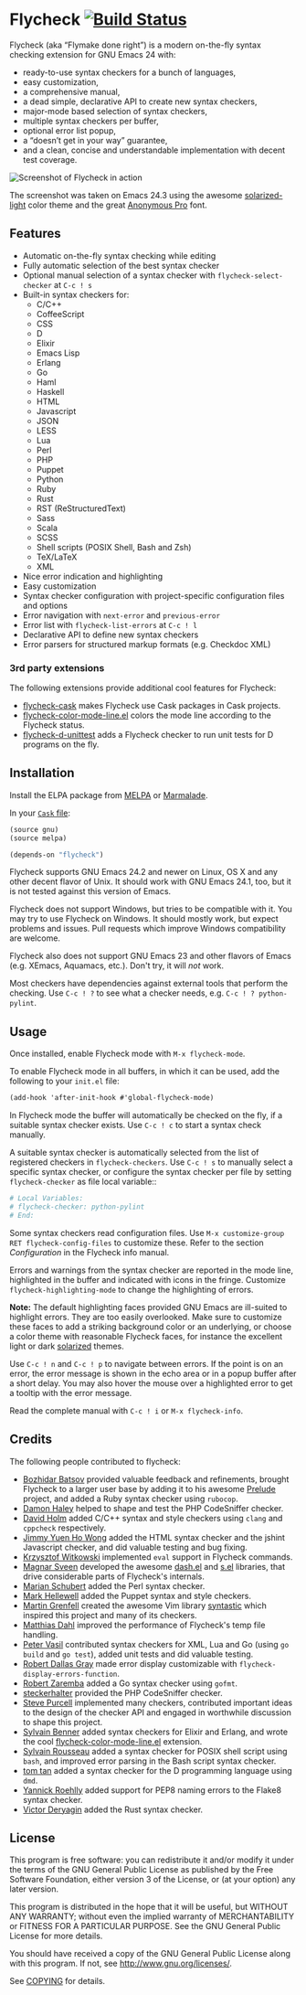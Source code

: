 Flycheck [![Build Status](https://travis-ci.org/flycheck/flycheck.png?branch=master)](https://travis-ci.org/lunaryorn/flycheck)
========

Flycheck (aka “Flymake done right”) is a modern on-the-fly syntax checking
extension for GNU Emacs 24 with:

- ready-to-use syntax checkers for a bunch of languages,
- easy customization,
- a comprehensive manual,
- a dead simple, declarative API to create new syntax checkers,
- major-mode based selection of syntax checkers,
- multiple syntax checkers per buffer,
- optional error list popup,
- a “doesn’t get in your way” guarantee,
- and a clean, concise and understandable implementation with decent test
  coverage.

![Screenshot of Flycheck in action](https://github.com/flycheck/flycheck/raw/master/doc/screenshot.png)

The screenshot was taken on Emacs 24.3 using the awesome
[solarized-light][solarized] color theme and the great
[Anonymous Pro](http://www.marksimonson.com/fonts/view/anonymous-pro) font.


Features
--------

- Automatic on-the-fly syntax checking while editing
- Fully automatic selection of the best syntax checker
- Optional manual selection of a syntax checker with `flycheck-select-checker`
  at `C-c ! s`
- Built-in syntax checkers for:
  - C/C++
  - CoffeeScript
  - CSS
  - D
  - Elixir
  - Emacs Lisp
  - Erlang
  - Go
  - Haml
  - Haskell
  - HTML
  - Javascript
  - JSON
  - LESS
  - Lua
  - Perl
  - PHP
  - Puppet
  - Python
  - Ruby
  - Rust
  - RST (ReStructuredText)
  - Sass
  - Scala
  - SCSS
  - Shell scripts (POSIX Shell, Bash and Zsh)
  - TeX/LaTeX
  - XML
- Nice error indication and highlighting
- Easy customization
- Syntax checker configuration with project-specific configuration files and
  options
- Error navigation with `next-error` and `previous-error`
- Error list with `flycheck-list-errors` at `C-c ! l`
- Declarative API to define new syntax checkers
- Error parsers for structured markup formats (e.g. Checkdoc XML)

### 3rd party extensions

The following extensions provide additional cool features for Flycheck:

- [flycheck-cask](https://github.com/flycheck/flycheck-cask) makes Flycheck use
  Cask packages in Cask projects.
- [flycheck-color-mode-line.el][color-mode-line] colors the mode line according
  to the Flycheck status.
- [flycheck-d-unittest](https://github.com/flycheck/flycheck-d-unittest) adds a
  Flycheck checker to run unit tests for D programs on the fly.


Installation
------------

Install the ELPA package from [MELPA](http://melpa.milkbox.net) or
[Marmalade](http://marmalade-repo.org/).

In your [`Cask` file](https://github.com/cask/cask):

```lisp
(source gnu)
(source melpa)

(depends-on "flycheck")
```

Flycheck supports GNU Emacs 24.2 and newer on Linux, OS X and any other decent
flavor of Unix.  It should work with GNU Emacs 24.1, too, but it is not tested
against this version of Emacs.

Flycheck does not support Windows, but tries to be compatible with it.  You may
try to use Flycheck on Windows.  It should mostly work, but expect problems and
issues.  Pull requests which improve Windows compatibility are welcome.

Flycheck also does not support GNU Emacs 23 and other flavors of Emacs
(e.g. XEmacs, Aquamacs, etc.).  Don't try, it will *not* work.

Most checkers have dependencies against external tools that perform the
checking.  Use `C-c ! ?` to see what a checker needs, e.g. `C-c ! ?
python-pylint`.


Usage
-----

Once installed, enable Flycheck mode with `M-x flycheck-mode`.

To enable Flycheck mode in all buffers, in which it can be used, add the
following to your `init.el` file:

```scheme
(add-hook 'after-init-hook #'global-flycheck-mode)
```

In Flycheck mode the buffer will automatically be checked on the fly, if a
suitable syntax checker exists.  Use `C-c ! c` to start a syntax check manually.

A suitable syntax checker is automatically selected from the list of registered
checkers in `flycheck-checkers`.  Use  `C-c ! s` to manually select a specific
syntax checker, or configure the syntax checker per file by setting
`flycheck-checker` as file local variable::

```python
# Local Variables:
# flycheck-checker: python-pylint
# End:
```

Some syntax checkers read configuration files.  Use `M-x customize-group RET
flycheck-config-files` to customize these.  Refer to the section *Configuration*
in the Flycheck info manual.

Errors and warnings from the syntax checker are reported in the mode line,
highlighted in the buffer and indicated with icons in the fringe.  Customize
`flycheck-highlighting-mode` to change the highlighting of errors.

**Note:** The default highlighting faces provided GNU Emacs are ill-suited to
highlight errors.  They are too easily overlooked.  Make sure to customize these
faces to add a striking background color or an underlying, or choose a color
theme with reasonable Flycheck faces, for instance the excellent light or dark
[solarized][] themes.

Use `C-c ! n` and `C-c ! p` to navigate between errors.  If the point is on an
error, the error message is shown in the echo area or in a popup buffer after a
short delay.  You may also hover the mouse over a highlighted error to get a
tooltip with the error message.

Read the complete manual with `C-c ! i` or `M-x flycheck-info`.


Credits
-------

The following people contributed to flycheck:

- [Bozhidar Batsov](https://github.com/bbatsov) provided valuable feedback and
  refinements, brought Flycheck to a larger user base by adding it to his
  awesome [Prelude](https://github.com/bbatsov/prelude) project, and added a
  Ruby syntax checker using `rubocop`.
- [Damon Haley](https://github.com/dhaley) helped to shape and test the PHP
  CodeSniffer checker.
- [David Holm](https://github.com/dholm) added C/C++ syntax and style checkers
  using `clang` and `cppcheck` respectively.
- [Jimmy Yuen Ho Wong](https://github.com/wyuenho) added the HTML syntax checker
  and the jshint Javascript checker, and did valuable testing and bug fixing.
- [Krzysztof Witkowski](https://github.com/kwitek) implemented `eval` support in
  Flycheck commands.
- [Magnar Sveen](https://github.com/magnars) developed the awesome
  [dash.el](https://github.com/magnars/dash.el) and
  [s.el](https://github.com/magnars/s.el) libraries, that drive considerable
  parts of Flycheck's internals.
- [Marian Schubert](https://github.com/maio) added the Perl syntax checker.
- [Mark Hellewell](https://github.com/markhellewell) added the Puppet syntax and
  style checkers.
- [Martin Grenfell](https://github.com/scrooloose) created the awesome Vim
  library [syntastic](https://github.com/scrooloose/syntastic) which inspired
  this project and many of its checkers.
- [Matthias Dahl](https://github.com/Binarykhaos) improved the performance of
  Flycheck's temp file handling.
- [Peter Vasil](https://github.com/ptrv) contributed syntax checkers for XML,
  Lua and Go (using `go build` and `go test`), added unit tests and did valuable
  testing.
- [Robert Dallas Gray](https://github.com/rdallasgray) made error display
  customizable with `flycheck-display-errors-function`.
- [Robert Zaremba](https://github.com/robert-zaremba) added a Go syntax checker
  using `gofmt`.
- [steckerhalter](https://github.com/steckerhalter) provided the PHP CodeSniffer
  checker.
- [Steve Purcell](https://github.com/purcell) implemented many checkers,
  contributed important ideas to the design of the checker API and engaged in
  worthwhile discussion to shape this project.
- [Sylvain Benner](https://github.com/syl20bnr) added syntax checkers for Elixir
  and Erlang, and wrote the cool [flycheck-color-mode-line.el][color-mode-line]
  extension.
- [Sylvain Rousseau](https://github.com/thisirs) added a syntax checker for
  POSIX shell script using `bash`, and improved error parsing in the Bash script
  syntax checker.
- [tom tan](https://github.com/tom-tan) added a syntax checker for the D
  programming language using `dmd`.
- [Yannick Roehlly](https://github.com/yannick1974) added support for PEP8
  naming errors to the Flake8 syntax checker.
- [Victor Deryagin](https://github.com/vderyagin) added the Rust syntax checker.


License
-------

This program is free software: you can redistribute it and/or modify it under
the terms of the GNU General Public License as published by the Free Software
Foundation, either version 3 of the License, or (at your option) any later
version.

This program is distributed in the hope that it will be useful, but WITHOUT ANY
WARRANTY; without even the implied warranty of MERCHANTABILITY or FITNESS FOR A
PARTICULAR PURPOSE.  See the GNU General Public License for more details.

You should have received a copy of the GNU General Public License along with
this program.  If not, see http://www.gnu.org/licenses/.

See [COPYING](https://github.com/flycheck/flycheck/blob/master/COPYING) for
details.

[solarized]: https://github.com/bbatsov/solarized-emacs
[color-mode-line]: https://github.com/flycheck/flycheck-color-mode-line

